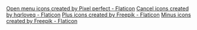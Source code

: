 <a href="https://www.flaticon.com/free-icons/open-menu" title="open menu icons">Open menu icons created by Pixel perfect - Flaticon</a>
<a href="https://www.flaticon.com/free-icons/cancel" title="cancel icons">Cancel icons created by hqrloveq - Flaticon</a>
<a href="https://www.flaticon.com/free-icons/plus" title="plus icons">Plus icons created by Freepik - Flaticon</a>
<a href="https://www.flaticon.com/free-icons/minus" title="minus icons">Minus icons created by Freepik - Flaticon</a>